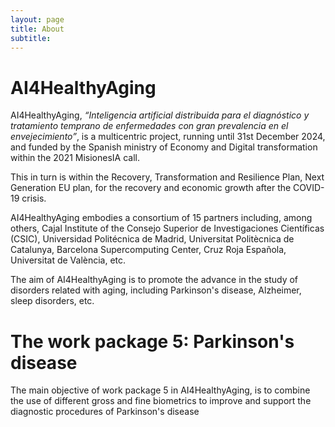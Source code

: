 ```yaml
---
layout: page
title: About
subtitle: 
---
```


# AI4HealthyAging

AI4HealthyAging, *“Inteligencia artificial distribuida para el diagnóstico y tratamiento temprano de enfermedades con gran prevalencia en el envejecimiento”*, is a multicentric project, running until 31st December 2024, and funded by the Spanish ministry of Economy and Digital transformation within the 2021 MisionesIA call. 

This in turn is within the Recovery, Transformation and Resilience Plan, Next Generation EU plan, for the recovery and economic growth after the COVID-19 crisis. 

AI4HealthyAging embodies a consortium of 15 partners including, among others, Cajal Institute of the Consejo Superior de Investigaciones Científicas (CSIC), Universidad Politécnica de Madrid, Universitat Politècnica de Catalunya, Barcelona Supercomputing Center, Cruz Roja Española, Universitat de València, etc.

The aim of AI4HealthyAging is to promote the advance in the study of disorders related with aging, including Parkinson's disease, Alzheimer, sleep disorders, etc. 

# The work package 5: Parkinson's disease

The main objective of work package 5 in AI4HealthyAging, is to combine the use of different gross and fine biometrics to improve and support the diagnostic procedures of Parkinson's disease
